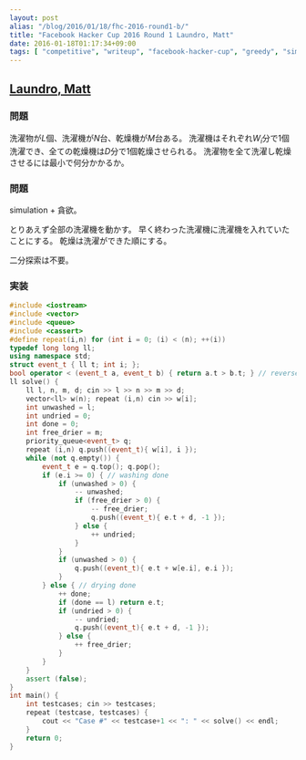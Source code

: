 ```yaml
---
layout: post
alias: "/blog/2016/01/18/fhc-2016-round1-b/"
title: "Facebook Hacker Cup 2016 Round 1 Laundro, Matt"
date: 2016-01-18T01:17:34+09:00
tags: [ "competitive", "writeup", "facebook-hacker-cup", "greedy", "simulation" ]
---
```


## [Laundro, Matt](https://www.facebook.com/hackercup/problem/1611251319125133/)

### 問題

洗濯物が$L$個、洗濯機が$N$台、乾燥機が$M$台ある。
洗濯機はそれぞれ$W_i$分で1個洗濯でき、全ての乾燥機は$D$分で1個乾燥させられる。
洗濯物を全て洗濯し乾燥させるには最小で何分かかるか。

### 問題

simulation + 貪欲。

とりあえず全部の洗濯機を動かす。
早く終わった洗濯機に洗濯機を入れていたことにする。
乾燥は洗濯ができた順にする。

二分探索は不要。

### 実装

``` c++
#include <iostream>
#include <vector>
#include <queue>
#include <cassert>
#define repeat(i,n) for (int i = 0; (i) < (n); ++(i))
typedef long long ll;
using namespace std;
struct event_t { ll t; int i; };
bool operator < (event_t a, event_t b) { return a.t > b.t; } // reversed, preorder
ll solve() {
    ll l, n, m, d; cin >> l >> n >> m >> d;
    vector<ll> w(n); repeat (i,n) cin >> w[i];
    int unwashed = l;
    int undried = 0;
    int done = 0;
    int free_drier = m;
    priority_queue<event_t> q;
    repeat (i,n) q.push((event_t){ w[i], i });
    while (not q.empty()) {
        event_t e = q.top(); q.pop();
        if (e.i >= 0) { // washing done
            if (unwashed > 0) {
                -- unwashed;
                if (free_drier > 0) {
                    -- free_drier;
                    q.push((event_t){ e.t + d, -1 });
                } else {
                    ++ undried;
                }
            }
            if (unwashed > 0) {
                q.push((event_t){ e.t + w[e.i], e.i });
            }
        } else { // drying done
            ++ done;
            if (done == l) return e.t;
            if (undried > 0) {
                -- undried;
                q.push((event_t){ e.t + d, -1 });
            } else {
                ++ free_drier;
            }
        }
    }
    assert (false);
}
int main() {
    int testcases; cin >> testcases;
    repeat (testcase, testcases) {
        cout << "Case #" << testcase+1 << ": " << solve() << endl;
    }
    return 0;
}
```
